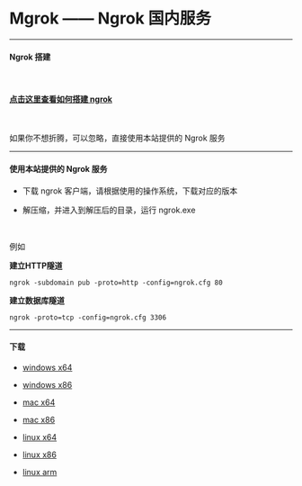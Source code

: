 # Mgrok —— Ngrok 国内服务

--------------------------

#### Ngrok 搭建

<br/>

#### [点击这里查看如何搭建 ngrok](#build)

<br/>

如果你不想折腾，可以忽略，直接使用本站提供的 Ngrok 服务

-----------------------------------

#### 使用本站提供的 Ngrok 服务

* 下载 ngrok 客户端，请根据使用的操作系统，下载对应的版本

* 解压缩，并进入到解压后的目录，运行 ngrok.exe

<br/>

例如

**建立HTTP隧道**

```
ngrok -subdomain pub -proto=http -config=ngrok.cfg 80
```

**建立数据库隧道**

```
ngrok -proto=tcp -config=ngrok.cfg 3306
```

-----------------------------------

#### 下载

* [windows x64](download/windows_amd64.zip)

* [windows x86](download/windows_386.zip)

* [mac x64](download/darwin_amd64.zip)

* [mac x86](download/darwin_386.zip)

* [linux x64](download/linux_amd64.zip)

* [linux x86](download/linux_386.zip)

* [linux arm](download/linux_arm.zip)